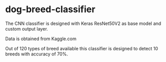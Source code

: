 # dog-breed-classifier

The CNN classifier is designed with Keras ResNet50V2 as base model and custom output layer.

Data is obtained from Kaggle.com 

Out of 120 types of breed available this classifier is designed to detect 10 breeds with accuracy of 70%.

